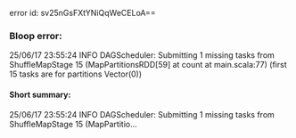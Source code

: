 error id: sv25nGsFXtYNiQqWeCELoA==
### Bloop error:

25/06/17 23:55:24 INFO DAGScheduler: Submitting 1 missing tasks from ShuffleMapStage 15 (MapPartitionsRDD[59] at count at main.scala:77) (first 15 tasks are for partitions Vector(0))
#### Short summary: 

25/06/17 23:55:24 INFO DAGScheduler: Submitting 1 missing tasks from ShuffleMapStage 15 (MapPartitio...